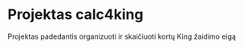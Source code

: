 Projektas calc4king
===================

Projektas padedantis organizuoti ir skaičiuoti kortų King žaidimo eigą
 
